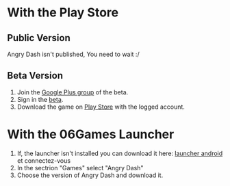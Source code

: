 <!-- TITLE: 1.1. Installation Android -->
<!-- SUBTITLE: Installation sur Android -->

# With the Play Store
## Public Version
Angry Dash isn't published, You need to wait  :/

## Beta Version
1. Join the [Google Plus group](https://plus.google.com/u/0/communities/104855126997408251493) of the beta.
2. Sign in the [beta](https://play.google.com/apps/testing/com.fr_06Games.AngryDash).
3. Download the game on [Play Store](https://play.google.com/store/apps/details?id=com.fr_06Games.AngryDash) with the logged account.


# With the 06Games Launcher
1. If, the launcher isn't installed you can download it here: [launcher android](https://06games.ddns.net/Projects/App/06Games%20Launcher/down.php) et connectez-vous
2. In the sectrion "Games" select "Angry Dash"
3. Choose the version of Angry Dash and download it.